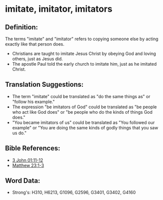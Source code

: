 # imitate, imitator, imitators #

## Definition: ##

The terms "imitate" and "imitator" refers to copying someone else by acting exactly like that person does.

* Christians are taught to imitate Jesus Christ by obeying God and loving others, just as Jesus did.
* The apostle Paul told the early church to imitate him, just as he imitated Christ.

## Translation Suggestions: ##

* The term "imitate" could be translated as "do the same things as" or "follow his example."
* The expression "be imitators of God" could be translated as "be people who act like God does" or "be people who do the kinds of things God does."
* "You became imitators of us" could be translated as "You followed our example" or "You are doing the same kinds of godly things that you saw us do."

## Bible References: ##

* [3 John 01:11-12](rc://en/tn/help/3jn/01/11)
* [Matthew 23:1-3](rc://en/tn/help/mat/23/01)

## Word Data: ##

* Strong's: H310, H6213, G1096, G2596, G3401, G3402, G4160
